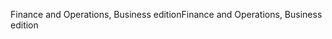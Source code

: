 <span data-ttu-id="8c0dc-101">Finance and Operations, Business edition</span><span class="sxs-lookup"><span data-stu-id="8c0dc-101">Finance and Operations, Business edition</span></span>